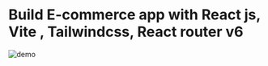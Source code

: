 # Build E-commerce app with React js, Vite , Tailwindcss, React router v6

![demo](https://user-images.githubusercontent.com/115061491/228146759-f6ea754f-16cc-4bbd-99f1-ff735bf10aaf.jpg)